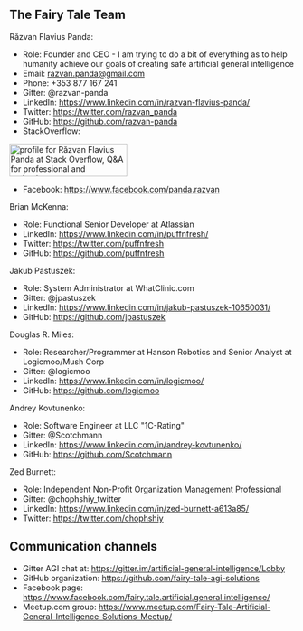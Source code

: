 ## The Fairy Tale Team

Răzvan Flavius Panda:
* Role: Founder and CEO - I am trying to do a bit of everything as to help humanity achieve our goals of creating safe artificial general intelligence
* Email: razvan.panda@gmail.com
* Phone: +353 877 167 241
* Gitter: @razvan-panda
* LinkedIn: https://www.linkedin.com/in/razvan-flavius-panda/
* Twitter: https://twitter.com/razvan_panda
* GitHub: https://github.com/razvan-panda
* StackOverflow:

<a href="https://stackoverflow.com/users/750216/r%c4%83zvan-flavius-panda">
<img src="https://stackoverflow.com/users/flair/750216.png?theme=dark" width="208" height="58" alt="profile for Răzvan Flavius Panda at Stack Overflow, Q&amp;A for professional and enthusiast programmers" title="profile for Răzvan Flavius Panda at Stack Overflow, Q&amp;A for professional and enthusiast programmers">
</a>

* Facebook: https://www.facebook.com/panda.razvan

Brian McKenna:
* Role: Functional Senior Developer at Atlassian
* LinkedIn: https://www.linkedin.com/in/puffnfresh/
* Twitter: https://twitter.com/puffnfresh
* GitHub: https://github.com/puffnfresh

Jakub Pastuszek:
* Role: System Administrator at WhatClinic.com
* Gitter: @jpastuszek
* LinkedIn: https://www.linkedin.com/in/jakub-pastuszek-10650031/
* GitHub: https://github.com/jpastuszek

Douglas R. Miles:
* Role: Researcher/Programmer at Hanson Robotics and Senior Analyst at Logicmoo/Mush Corp
* Gitter: @logicmoo
* LinkedIn: https://www.linkedin.com/in/logicmoo/
* GitHub: https://github.com/logicmoo

Andrey Kovtunenko:
* Role: Software Engineer at LLC "1C-Rating"
* Gitter: @Scotchmann
* LinkedIn: https://www.linkedin.com/in/andrey-kovtunenko/
* GitHub: https://github.com/Scotchmann

Zed Burnett:
* Role: Independent Non-Profit Organization Management Professional
* Gitter: @chophshiy_twitter
* LinkedIn: https://www.linkedin.com/in/zed-burnett-a613a85/
* Twitter: https://twitter.com/chophshiy

## Communication channels
* Gitter AGI chat at: https://gitter.im/artificial-general-intelligence/Lobby
* GitHub organization: https://github.com/fairy-tale-agi-solutions
* Facebook page: https://www.facebook.com/fairy.tale.artificial.general.intelligence/
* Meetup.com group: https://www.meetup.com/Fairy-Tale-Artificial-General-Intelligence-Solutions-Meetup/